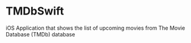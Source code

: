 # TMDbSwift
iOS Application that shows the list of upcoming movies from The Movie Database (TMDb) database
